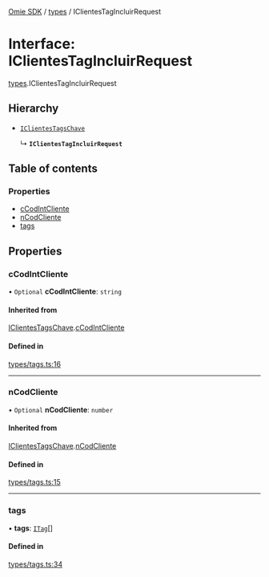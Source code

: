 [Omie SDK](../README.md) / [types](../modules/types.md) / IClientesTagIncluirRequest

# Interface: IClientesTagIncluirRequest

[types](../modules/types.md).IClientesTagIncluirRequest

## Hierarchy

- [`IClientesTagsChave`](types.IClientesTagsChave.md)

  ↳ **`IClientesTagIncluirRequest`**

## Table of contents

### Properties

- [cCodIntCliente](types.IClientesTagIncluirRequest.md#ccodintcliente)
- [nCodCliente](types.IClientesTagIncluirRequest.md#ncodcliente)
- [tags](types.IClientesTagIncluirRequest.md#tags)

## Properties

### cCodIntCliente

• `Optional` **cCodIntCliente**: `string`

#### Inherited from

[IClientesTagsChave](types.IClientesTagsChave.md).[cCodIntCliente](types.IClientesTagsChave.md#ccodintcliente)

#### Defined in

[types/tags.ts:16](https://github.com/lucas-bogos/omie-sdk/blob/fa631c8/src/types/tags.ts#L16)

___

### nCodCliente

• `Optional` **nCodCliente**: `number`

#### Inherited from

[IClientesTagsChave](types.IClientesTagsChave.md).[nCodCliente](types.IClientesTagsChave.md#ncodcliente)

#### Defined in

[types/tags.ts:15](https://github.com/lucas-bogos/omie-sdk/blob/fa631c8/src/types/tags.ts#L15)

___

### tags

• **tags**: [`ITag`](types.ITag.md)[]

#### Defined in

[types/tags.ts:34](https://github.com/lucas-bogos/omie-sdk/blob/fa631c8/src/types/tags.ts#L34)
